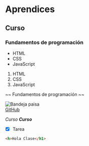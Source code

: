 # Aprendices
## Curso
### Fundamentos de programación

- HTML
- CSS
- JavaScript


1. HTML
2. CSS
3. JavaScript

~~
Fundamentos de programación
~~

![Bandeja paisa](https://user-images.githubusercontent.com/92829135/138150862-9157f383-e57f-4b80-8b0c-8a10006bb041.png)<br>
[GitHub](https://github.com/)


*Curso*
***Curso***

- [x] Tarea

```html 
<h>Hola Clase</h1>  
``` 

